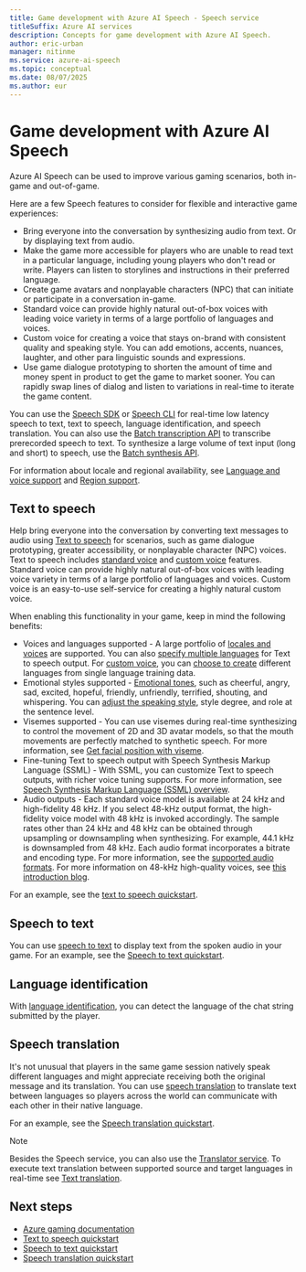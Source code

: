 ```yaml
---
title: Game development with Azure AI Speech - Speech service
titleSuffix: Azure AI services
description: Concepts for game development with Azure AI Speech.
author: eric-urban
manager: nitinme
ms.service: azure-ai-speech
ms.topic: conceptual
ms.date: 08/07/2025
ms.author: eur
---
```


# Game development with Azure AI Speech

Azure AI Speech can be used to improve various gaming scenarios, both in-game and out-of-game. 

Here are a few Speech features to consider for flexible and interactive game experiences:

- Bring everyone into the conversation by synthesizing audio from text. Or by displaying text from audio.
- Make the game more accessible for players who are unable to read text in a particular language, including young players who don't read or write. Players can listen to storylines and instructions in their preferred language. 
- Create game avatars and nonplayable characters (NPC) that can initiate or participate in a conversation in-game. 
- Standard voice can provide highly natural out-of-box voices with leading voice variety in terms of a large portfolio of languages and voices. 
- Custom voice for creating a voice that stays on-brand with consistent quality and speaking style. You can add emotions, accents, nuances, laughter, and other para linguistic sounds and expressions. 
- Use game dialogue prototyping to shorten the amount of time and money spent in product to get the game to market sooner. You can rapidly swap lines of dialog and listen to variations in real-time to iterate the game content.

You can use the [Speech SDK](speech-sdk.md) or [Speech CLI](spx-overview.md) for real-time low latency speech to text, text to speech, language identification, and speech translation. You can also use the [Batch transcription API](batch-transcription.md) to transcribe prerecorded speech to text. To synthesize a large volume of text input (long and short) to speech, use the [Batch synthesis API](batch-synthesis.md).

For information about locale and regional availability, see [Language and voice support](language-support.md) and [Region support](regions.md).

## Text to speech

Help bring everyone into the conversation by converting text messages to audio using [Text to speech](text-to-speech.md) for scenarios, such as game dialogue prototyping, greater accessibility, or nonplayable character (NPC) voices. Text to speech includes [standard voice](language-support.md?tabs=tts#standard-voices) and [custom voice](language-support.md?tabs=tts#professional-voice) features. Standard voice can provide highly natural out-of-box voices with leading voice variety in terms of a large portfolio of languages and voices. Custom voice is an easy-to-use self-service for creating a highly natural custom voice. 

When enabling this functionality in your game, keep in mind the following benefits:

- Voices and languages supported - A large portfolio of [locales and voices](language-support.md?tabs=tts#supported-languages) are supported. You can also [specify multiple languages](speech-synthesis-markup-voice.md#adjust-speaking-languages) for Text to speech output. For [custom voice](custom-neural-voice.md), you can [choose to create](professional-voice-train-voice.md?tabs=neural#choose-a-training-method) different languages from single language training data.
- Emotional styles supported - [Emotional tones](language-support.md?tabs=tts#voice-styles-and-roles), such as cheerful, angry, sad, excited, hopeful, friendly, unfriendly, terrified, shouting, and whispering. You can [adjust the speaking style](speech-synthesis-markup-voice.md#use-speaking-styles-and-roles), style degree, and role at the sentence level.
- Visemes supported - You can use visemes during real-time synthesizing to control the movement of 2D and 3D avatar models, so that the mouth movements are perfectly matched to synthetic speech. For more information, see [Get facial position with viseme](how-to-speech-synthesis-viseme.md).
- Fine-tuning Text to speech output with Speech Synthesis Markup Language (SSML) - With SSML, you can customize Text to speech outputs, with richer voice tuning supports. For more information, see [Speech Synthesis Markup Language (SSML) overview](speech-synthesis-markup.md).
- Audio outputs - Each standard voice model is available at 24 kHz and high-fidelity 48 kHz. If you select 48-kHz output format, the high-fidelity voice model with 48 kHz is invoked accordingly. The sample rates other than 24 kHz and 48 kHz can be obtained through upsampling or downsampling when synthesizing. For example, 44.1 kHz is downsampled from 48 kHz. Each audio format incorporates a bitrate and encoding type. For more information, see the [supported audio formats](rest-text-to-speech.md?tabs=streaming#audio-outputs). For more information on 48-kHz high-quality voices, see [this introduction blog](https://techcommunity.microsoft.com/t5/ai-cognitive-services-blog/azure-neural-tts-voices-upgraded-to-48khz-with-hifinet2-vocoder/ba-p/3665252).  

For an example, see the [text to speech quickstart](get-started-text-to-speech.md).

## Speech to text

You can use [speech to text](speech-to-text.md) to display text from the spoken audio in your game. For an example, see the [Speech to text quickstart](get-started-speech-to-text.md).

## Language identification

With [language identification](language-identification.md), you can detect the language of the chat string submitted by the player.

## Speech translation

It's not unusual that players in the same game session natively speak different languages and might appreciate receiving both the original message and its translation. You can use [speech translation](speech-translation.md) to translate text between languages so players across the world can communicate with each other in their native language.

For an example, see the [Speech translation quickstart](get-started-speech-translation.md).

> [!NOTE]
> Besides the Speech service, you can also use the [Translator service](../translator/translator-overview.md). To execute text translation between supported source and target languages in real-time see [Text translation](../translator/text-translation-overview.md). 

## Next steps

* [Azure gaming documentation](/gaming/azure/)
* [Text to speech quickstart](get-started-text-to-speech.md)
* [Speech to text quickstart](get-started-speech-to-text.md)
* [Speech translation quickstart](get-started-speech-translation.md)
